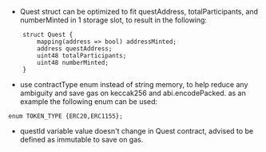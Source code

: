 - Quest struct can be optimized to fit questAddress, totalParticipants, and numberMinted in 1 storage slot, to result in the following:
```
    struct Quest {
        mapping(address => bool) addressMinted;
        address questAddress;
        uint48 totalParticipants;
        uint48 numberMinted;
    }
```
- use contractType enum instead of string memory, to help reduce any ambiguity and save gas on keccak256 and abi.encodePacked. as an example the following enum can be used:
```
enum TOKEN_TYPE {ERC20,ERC1155};
``` 
- questId variable value doesn't change in Quest contract, advised to be defined as immutable to save on gas.  
